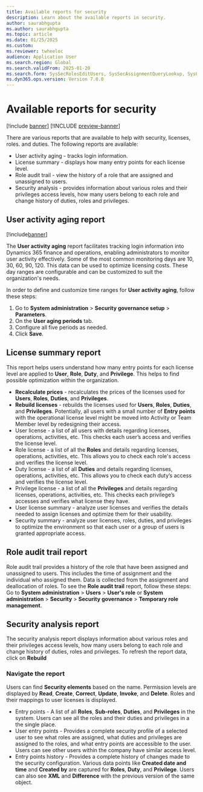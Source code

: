 ```yaml
--- 
title: Available reports for security 
description: Learn about the available reports in security.  
author: saurabhgupta
ms.author: saurabhgupta
ms.topic: article
ms.date: 01/25/2025
ms.custom: 
ms.reviewer: twheeloc
audience: Application User
ms.search.region: Global
ms.search.validFrom: 2025-01-20
ms.search.form: SysSecRolesEditUsers, SysSecAssignmentQueryLookup, SysQueryForm, SysSecRoleExcludeUsers
ms.dyn365.ops.version: Version 7.0.0 
---
```


# Available reports for security 

[!include [banner](../includes/banner.md)]
[!INCLUDE [preview-banner](~/../shared-content/shared/preview-includes/preview-banner.md)]

There are various reports that are available to help with security, licenses, roles. and duties. 
The following reports are available:
 - User activity aging - tracks login information.
 - License summary - displays how many entry points for each license level.
 - Role audit trail - view the history of a role that are assigned and unassigned to users.
 - Security analysis - provides information about various roles and their privileges access levels, how many users belong to each role and change history of duties, roles and privileges.

## User activity aging report

[!include[banner](../../../finance/includes/banner.md)]

The **User activity aging** report facilitates tracking login information into Dynamics 365 finance and operations, enabling administrators to monitor user activity effectively. 
Some of the most common monitoring days are 10, 30, 60, 90, 120. This data can be used to optimize licensing costs. These day ranges are configurable and can be customized to suit the organization's needs.

In order to define and customize time ranges for **User activity aging**, follow these steps:
1. Go to **System administration** > **Security governance setup** > **Parameters**.
2. On the **User aging periods** tab.
3. Configure all five periods as needed.
4. Click **Save**.

## License summary report
This report helps users understand how many entry points for each license level are applied to **User**, **Role**, **Duty**, and **Privilege**. This helps to find possible optimization within the organization.

 - **Recalculate prices** - recalculates the prices of the licenses used for **Users**, **Roles**, **Duties**, and **Privileges**.
 - **Rebuild licenses** - rebuilds the licenses used for **Users**, **Roles**, **Duties**, and **Privileges**. Potentially, all users with a small number of **Entry points** with the operational license level might be moved into Activity or Team Member level by redesigning their access.
 - User license - a list of all users with details regarding licenses, operations, activities, etc. This checks each user’s access and verifies the license level.
 - Role license - a list of all the **Roles** and details regarding licenses, operations, activities, etc. This allows you to check each role's access and verifies the license level.
 - Duty license - a list of all **Duties** and details regarding licenses, operations, activities, etc. This allows you to check each duty’s access and verifies the license level.
 - Privilege license - a list of all the **Privileges** and details regarding licenses, operations, activities, etc. This checks each privilege’s accesses and verifies what license they have.
 - User license summary - analyze user licenses and verifies the details needed to assign licenses and optimize them for their usability.
 - Security summary - analyze user licenses, roles, duties, and privileges to optimize the environment so that each user or a group of users is granted appropriate access.

## Role audit trail report
Role audit trail provides a history of the role that have been assigned and unassigned to users. This includes the time of assignment and the individual who assigned them. Data is collected from the assignment and deallocation of roles. To see the **Role audit trail** report, follow these steps:
Go to **System administration** > **Users** > **User's role**
  or
**System administration** > **Security** > **Security governance** > **Temporary role management**.

## Security analysis report
The security analysis report displays information about various roles and their privileges access levels, how many users belong to each role and change history of duties, roles and privileges. To refresh the report data, click on **Rebuild**

### Navigate the report
Users can find **Security elements** based on the name. Permission levels are displayed by **Read**, **Create**, **Correct**, **Update**, **Invoke**, and **Delete**. Roles and their mappings to user licenses is displayed.

 - Entry points - A list of all **Roles**, **Sub-roles**, **Duties**, and **Privileges** in the system. Users can see all the roles and their duties and privileges in a the single place.
 - User entry points - Provides a complete security profile of a selected user to see what roles are assigned, what duties and privileges are assigned to the roles, and what entry points are accessible to the user. Users can see other users within the company have similar access level.
 - Entry points history - Provides a complete history of changes made to the security configuration. Various data points like **Created date and time** and **Created by** are captured for **Roles**, **Duty**, and **Privilege**. Users can also see **XML** and **Difference** with the previous version of the same object.
